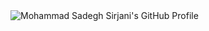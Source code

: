 <picture>
  <source media="(prefers-color-scheme: dark)" srcset="[https://raw.githubusercontent.com/msadeqsirjani/msadeqsirjani/refs/heads/master/docs/dark_mode.svg](https://raw.githubusercontent.com/msadeqsirjani/msadeqsirjani/refs/heads/main/docs/dark_mode.svg)">
  <img alt="Mohammad Sadegh Sirjani's GitHub Profile" src="[https://raw.githubusercontent.com/msadeqsirjani/msadeqsirjani/refs/heads/master/docs/light_mode.svg](https://raw.githubusercontent.com/msadeqsirjani/msadeqsirjani/refs/heads/main/docs/light_mode.svg)">
</picture>
